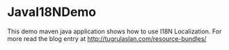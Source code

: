 # JavaI18NDemo

This demo maven java application shows how to use I18N Localization. For more read the blog entry at http://tugrulaslan.com/resource-bundles/
